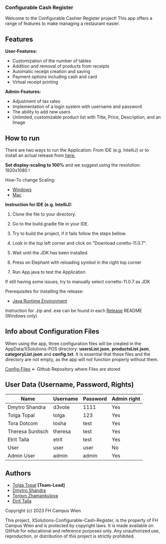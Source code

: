 
### Configurable Cash Register

Welcome to the Configurable Cashier Register project! This app offers a range of features to make managing a restaurant easier.

## Features
__User-Features:__

- Customization of the number of tables
- Addition and removal of products from receipts
- Automatic receipt creation and saving
- Payment options including cash and card
- Virtual receipt printing

__Admin-Features:__

- Adjustment of tax rates
- Implementation of a login system with username and password
- The ability to add new users
- Unlimited, customizable product list with Title, Price, Description, and an Image

## How to run
There are two ways to run the Application: From IDE (e.g. IntelliJ) or to install an actual release from [here.](https://github.com/d3vote/XSolutions-Configurable-Cash-Register/releases)

__Set display-scaling to 100%__ and we suggest using the resolution: 1920x1080 ! <br />

How-To change Scaling:
- [Windows](https://support.microsoft.com/en-us/windows/view-display-settings-in-windows-37f0e05e-98a9-474c-317a-e85422daa8bb)
- [Mac](https://support.apple.com/de-at/guide/mac-help/mchl86d72b76/mac)


__Instruction for IDE (e.g. IntelliJ):__

1) Clone the file to your directory.

2) Go to the build.gradle file in your IDE.

3) Try to build the project, if it fails follow the steps bellow.

4) Look in the top left corner and click on "Download coretto-11.0.7".

5) Wait until the JDK has been installed.

6) Press on Elephant with reloading symbol in the right top corner

7) Run App.java to test the Application

If still having some issues, try to manually select corretto-11.0.7 as JDK


Prerequisites for installing the release:
- [Java Runtime Environment](https://www.java.com/de/download/)

Instruction for .zip and .exe can be found in each [Release](https://github.com/d3vote/XSolutions-Configurable-Cash-Register/releases) README (Windows only)


## Info about Configuration Files
When using the app, three configuration files will be created in the AppData/XSolutions-POS directory: __usersList.json__, __productsList.json__, __categoryList.json__ and __config.txt__. It is essential that these files and the directory are not empty, as the app will not function properly without them.

[Config-Files](https://github.com/d3vote/ConfigFiles) <- Github Repository where Files are stored

## User Data (Username, Password, Rights)

| Name | Username | Password | Admin right |
|------|----------|----------|-------------|
| Dmytro Shandra | d3vote | 1111 | Yes |
| Tolga Topal | tolga | 123 | Yes |
| Tora Dotcom | tosha | test | Yes |
| Theresa Sunitsch | theresa | test | Yes |
| Etrit Talla | etrit | test | Yes |
| User | user | user | No |
| Admin User | admin | admin | Yes |

## Authors
- [Tolga Topal](https://github.com/Torsoto) __[Team-Lead]__
- [Dmytro Shandra](https://www.github.com/d3vote)
- [Torgyn Zhamankulova](https://github.com/Tora-dotcom)
- [Etrit Talla](https://github.com/EtrittallaFH)

Copyright (c) 2023 FH Campus Wien

This project, XSolutions-Configurable-Cash-Register, is the property of FH Campus Wien and is protected by copyright laws. It is made available on GitHub for educational and reference purposes only. Any unauthorized use, reproduction, or distribution of this project is strictly prohibited.
